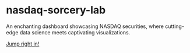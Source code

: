 # nasdaq-sorcery-lab
An enchanting dashboard showcasing NASDAQ securities, where cutting-edge data science meets captivating visualizations.

[Jump right in!](nasdaq-sorcery-lab.ipynb)
